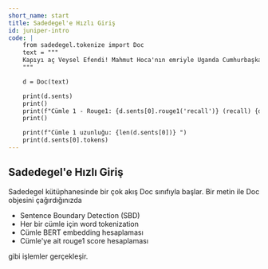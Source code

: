 ```yaml
---
short_name: start
title: Sadedegel'e Hızlı Giriş
id: juniper-intro
code: |
    from sadedegel.tokenize import Doc
    text = """
    Kapıyı aç Veysel Efendi! Mahmut Hoca'nın emriyle Uganda Cumhurbaşkanı'nı karşılamaya gidiyoruz.
    """

    d = Doc(text)

    print(d.sents)
    print()
    print(f"Cümle 1 - Rouge1: {d.sents[0].rouge1('recall')} (recall) {d.sents[0].rouge1('precision')} (precision)")
    print()

    print(f"Cümle 1 uzunluğu: {len(d.sents[0])} ")
    print(d.sents[0].tokens)
---
```


## Sadedegel'e Hızlı Giriş

Sadedegel kütüphanesinde bir çok akış Doc sınıfıyla başlar.
Bir metin ile Doc objesini çağırdığınızda

-   Sentence Boundary Detection (SBD)
-   Her bir cümle için word tokenization
-   Cümle BERT embedding hesaplaması
-   Cümle'ye ait rouge1 score hesaplaması

gibi işlemler gerçekleşir.
